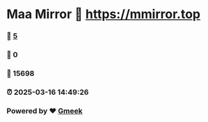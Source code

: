 # Maa Mirror :link: https://mmirror.top 
### :page_facing_up: [5](https://mmirror.top/tag.html) 
### :speech_balloon: 0 
### :hibiscus: 15698 
### :alarm_clock: 2025-03-16 14:49:26 
### Powered by :heart: [Gmeek](https://github.com/Meekdai/Gmeek)
